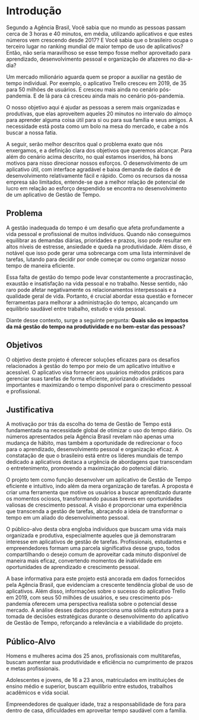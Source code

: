 # Introdução

Segundo a Agência Brasil, Você sabia que no mundo as pessoas passam cerca de 3 horas e 40 minutos, em média, utilizando aplicativos e que estes números vem crescendo desde 2017? E Você sabia que o brasileiro ocupa o terceiro lugar no ranking mundial de maior tempo de uso de aplicativos? Então, não seria maravilhoso se esse tempo fosse melhor aproveitado para aprendizado, desenvolvimento pessoal e organização de afazeres no dia-a-dia?

Um mercado milionário aguarda quem se propor a auxiliar na gestão de tempo individual. Por exemplo, o aplicativo Trello cresceu em 2019, de 35 para 50 milhões de usuários. E cresceu mais ainda no cenário pós-pandemia. E de lá para cá cresceu ainda mais no cenário pós-pandemia.

O nosso objetivo aqui é ajudar as pessoas a serem mais organizadas e produtivas, que elas aproveitem aqueles 20 minutos no intervalo do almoço para aprender alguma coisa útil para si ou para sua família e seus amigos. A necessidade está posta como um bolo na mesa do mercado, e cabe a nós buscar a nossa fatia. 

A seguir, serão melhor descritos qual o problema exato que nós enxergamos, e a definição clara dos objetivos que queremos alcançar. Para além do cenário acima descrito, no qual estamos inseridos, há bons motivos para nisso direcionar nossos esforços. O desenvolvimento de um aplicativo útil, com interface agradável e baixa demanda de dados é de desenvolvimento relativamente fácil e rápido. Como os recursos da nossa empresa são limitados, entende-se que a melhor relação de potencial de lucro em relação ao esforço despendido se encontra no desenvolvimento de um aplicativo de Gestão de Tempo.

## Problema

A gestão inadequada do tempo é um desafio que afeta profundamente a vida pessoal e profissional de muitos indivíduos. Quando não conseguimos equilibrar as demandas diárias, prioridades e prazos, isso pode resultar em altos níveis de estresse, ansiedade e queda na produtividade. Além disso, é notável que isso pode gerar uma sobrecarga com uma lista interminável de tarefas, lutando para decidir por onde começar ou como organizar nosso tempo de maneira eficiente.

Essa falta de gestão do tempo pode levar constantemente a procrastinação, exaustão e insatisfação na vida pessoal e no trabalho. Nesse sentido, não raro pode afetar negativamente os relacionamentos interpessoais e a qualidade geral de vida. Portanto, é crucial abordar essa questão e fornecer ferramentas para melhorar a administração do tempo, alcançando um equilíbrio saudável entre trabalho, estudo e vida pessoal.

Diante desse contexto, surge a seguinte pergunta: **Quais são os impactos da má gestão do tempo na produtividade e no bem-estar das pessoas?**

## Objetivos

O objetivo deste projeto é oferecer soluções eficazes para os desafios relacionados à gestão do tempo por meio de um aplicativo intuitivo e acessível. O aplicativo visa fornecer aos usuários métodos práticos para gerenciar suas tarefas de forma eficiente, priorizando atividades importantes e maximizando o tempo disponível para o crescimento pessoal e profissional.

## Justificativa

A motivação por trás da escolha do tema de Gestão de Tempo está fundamentada na necessidade global de otimizar o uso do tempo diário. Os números apresentados pela Agência Brasil revelam não apenas uma mudança de hábito, mas também a oportunidade de redirecionar o foco para o aprendizado, desenvolvimento pessoal e organização eficaz. A constatação de que o brasileiro está entre os líderes mundiais de tempo dedicado a aplicativos destaca a urgência de abordagens que transcendam o entretenimento, promovendo a maximização do potencial diário.

O projeto tem como função desenvolver um aplicativo de Gestão de Tempo eficiente e intuitivo, indo além da mera organização de tarefas. A proposta é criar uma ferramenta que motive os usuários a buscar aprendizado durante os momentos ociosos, transformando pausas breves em oportunidades valiosas de crescimento pessoal. A visão é proporcionar uma experiência que transcenda a gestão de tarefas, abraçando a ideia de transformar o tempo em um aliado do desenvolvimento pessoal.

O público-alvo desta obra engloba indivíduos que buscam uma vida mais organizada e produtiva, especialmente aqueles que já demonstraram interesse em aplicativos de gestão de tarefas. Profissionais, estudantes e empreendedores formam uma parcela significativa desse grupo, todos compartilhando o desejo comum de aproveitar cada minuto disponível de maneira mais eficaz, convertendo momentos de inatividade em oportunidades de aprendizado e crescimento pessoal.

A base informativa para este projeto está ancorada em dados fornecidos pela Agência Brasil, que evidenciam a crescente tendência global de uso de aplicativos. Além disso, informações sobre o sucesso do aplicativo Trello em 2019, com seus 50 milhões de usuários, e seu crescimento pós-pandemia oferecem uma perspectiva realista sobre o potencial desse mercado. A análise desses dados proporciona uma sólida estrutura para a tomada de decisões estratégicas durante o desenvolvimento do aplicativo de Gestão de Tempo, reforçando a relevância e a viabilidade do projeto.

## Público-Alvo

Homens e mulheres acima dos 25 anos, profissionais com multitarefas, buscam aumentar sua produtividade e eficiência no cumprimento de prazos e metas profissionais.

Adolescentes e jovens, de 16 a 23 anos, matriculados em instituições de ensino médio e superior, buscam equilíbrio entre estudos, trabalhos acadêmicos e vida social.

Empreendedores de qualquer idade, traz a responsabilidade de fora para dentro de casa, dificuldades em aproveitar tempo saudável com a família. 
